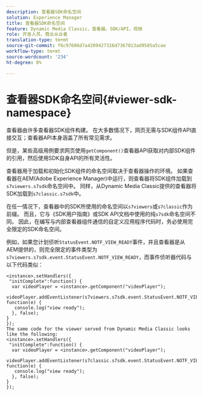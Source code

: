 ```yaml
---
description: 查看器SDK命名空间
solution: Experience Manager
title: 查看器SDK命名空间
feature: Dynamic Media Classic，查看器，SDK/API，视频
role: 开发人员，商业从业者
translation-type: tm+mt
source-git-commit: f6c97606d7a4209427316d7367013ad9585a5cae
workflow-type: tm+mt
source-wordcount: '234'
ht-degree: 0%

---
```



# 查看器SDK命名空间{#viewer-sdk-namespace}

查看器由许多查看器SDK组件构建。 在大多数情况下，网页无需与SDK组件API直接交互；查看器API本身涵盖了所有常见需求。

但是，某些高级用例要求网页使用`getComponent()`查看器API获取对内部SDK组件的引用，然后使用SDK自身API的所有灵活性。

查看器用于加载和初始化SDK组件的命名空间取决于查看器操作的环境。 如果查看器在AEM(Adobe Experience Manager)中运行，则查看器将SDK组件加载到`s7viewers.s7sdk`命名空间中。 同样，从Dynamic Media Classic提供的查看器将SDK加载到`s7classic.s7sdk`中。

在任一情况下，查看器中的SDK所使用的命名空间以`s7viewers`或`s7classic`作为前缀。 而且，它与《SDK用户指南》或SDK API文档中使用的纯`s7sdk`命名空间不同。 因此，在编写与内部查看器组件通信的自定义应用程序代码时，务必使用完全限定的SDK命名空间。

例如，如果您计划侦听`StatusEvent.NOTF_VIEW_READY`事件，并且查看器是从AEM提供的，则完全限定的事件类型为`s7viewers.s7sdk.event.StatusEvent.NOTF_VIEW_READY`，而事件侦听器代码与以下代码类似：

```
<instance>.setHandlers({ 
 "initComplete":function() { 
  var videoPlayer = <instance>.getComponent("videoPlayer"); 
   videoPlayer.addEventListener(s7viewers.s7sdk.event.StatusEvent.NOTF_VIEW_READY, function(e) { 
   console.log("view ready"); 
  }, false); 
} 
}); 
The same code for the viewer served from Dynamic Media Classic looks like the following: 
<instance>.setHandlers({ 
 "initComplete":function() { 
  var videoPlayer = <instance>.getComponent("videoPlayer"); 
   videoPlayer.addEventListener(s7classic.s7sdk.event.StatusEvent.NOTF_VIEW_READY, function(e) { 
   console.log("view ready"); 
  }, false); 
} 
});
```

